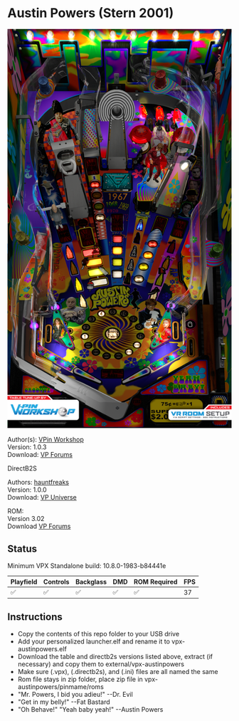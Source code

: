 # Austin Powers (Stern 2001)

![Table Preview](https://github.com/bhobman/vpx-previews/blob/1448c4d8c5e2f6d06d3acc94b4012999e2f920e7/vpx-austin-powers-preview.png)

Author(s): [VPin Workshop](https://www.vpforums.org/index.php?showuser=153279)  
Version: 1.0.3  
Download: [VP Forums](https://www.vpforums.org/index.php?app=downloads&showfile=15332)

DirectB2S

Authors: [hauntfreaks](https://vpuniverse.com/profile/5216-hauntfreaks/)  
Version: 1.0.0  
Download: [VP Universe](https://vpuniverse.com/files/file/14003-austin-powers-stern-2001-b2s-with-full-dmd/)

ROM:  
Version 3.02  
Download [VP Forums](https://www.vpforums.org/index.php?app=downloads&showfile=1115)

## Status 

Minimum VPX Standalone build: 10.8.0-1983-b84441e

| Playfield | Controls | Backglass | DMD | ROM Required | FPS | 
|-----------|----------|-----------|-----|--------------|-----|
| :white_check_mark: | :white_check_mark: | :white_check_mark: | :white_check_mark: | :white_check_mark: | 37 |

## Instructions

- Copy the contents of this repo folder to your USB drive
- Add your personalized launcher.elf and rename it to vpx-austinpowers.elf
- Download the table and directb2s versions listed above, extract (if necessary) and copy them to external/vpx-austinpowers
- Make sure (.vpx), (.directb2s), and (.ini) files are all named the same
- Rom file stays in zip folder, place zip file in vpx-austinpowers/pinmame/roms
- "Mr. Powers, I bid you adieu!" --Dr. Evil
- "Get in my belly!" --Fat Bastard
- "Oh Behave!" "Yeah baby yeah!" --Austin Powers
